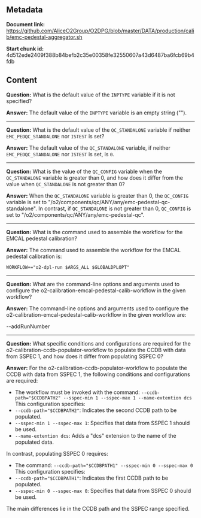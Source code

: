 ## Metadata

**Document link:** https://github.com/AliceO2Group/O2DPG/blob/master/DATA/production/calib/emc-pedestal-aggregator.sh

**Start chunk id:** 4d512ede2409f388b84befb2c35e00358fe32550607a43d6487ba6fcb69b4fdb

## Content

**Question:** What is the default value of the `INPTYPE` variable if it is not specified?

**Answer:** The default value of the `INPTYPE` variable is an empty string ("").

---

**Question:** What is the default value of the `QC_STANDALONE` variable if neither `EMC_PEDQC_STANDALONE` nor `ISTEST` is set?

**Answer:** The default value of the `QC_STANDALONE` variable, if neither `EMC_PEDQC_STANDALONE` nor `ISTEST` is set, is `0`.

---

**Question:** What is the value of the `QC_CONFIG` variable when the `QC_STANDALONE` variable is greater than 0, and how does it differ from the value when `QC_STANDALONE` is not greater than 0?

**Answer:** When the `QC_STANDALONE` variable is greater than 0, the `QC_CONFIG` variable is set to "/o2/components/qc/ANY/any/emc-pedestal-qc-standalone". In contrast, if `QC_STANDALONE` is not greater than 0, `QC_CONFIG` is set to "/o2/components/qc/ANY/any/emc-pedestal-qc".

---

**Question:** What is the command used to assemble the workflow for the EMCAL pedestal calibration?

**Answer:** The command used to assemble the workflow for the EMCAL pedestal calibration is:

```
WORKFLOW+="o2-dpl-run $ARGS_ALL $GLOBALDPLOPT"
```

---

**Question:** What are the command-line options and arguments used to configure the o2-calibration-emcal-pedestal-calib-workflow in the given workflow?

**Answer:** The command-line options and arguments used to configure the o2-calibration-emcal-pedestal-calib-workflow in the given workflow are:

--addRunNumber

---

**Question:** What specific conditions and configurations are required for the o2-calibration-ccdb-populator-workflow to populate the CCDB with data from SSPEC 1, and how does it differ from populating SSPEC 0?

**Answer:** For the o2-calibration-ccdb-populator-workflow to populate the CCDB with data from SSPEC 1, the following conditions and configurations are required:
- The workflow must be invoked with the command: `--ccdb-path="$CCDBPATH2" --sspec-min 1 --sspec-max 1 --name-extention dcs`
This configuration specifies:
- `--ccdb-path="$CCDBPATH2"`: Indicates the second CCDB path to be populated.
- `--sspec-min 1 --sspec-max 1`: Specifies that data from SSPEC 1 should be used.
- `--name-extention dcs`: Adds a "dcs" extension to the name of the populated data.

In contrast, populating SSPEC 0 requires:
- The command: `--ccdb-path="$CCDBPATH1" --sspec-min 0 --sspec-max 0`
This configuration specifies:
- `--ccdb-path="$CCDBPATH1"`: Indicates the first CCDB path to be populated.
- `--sspec-min 0 --sspec-max 0`: Specifies that data from SSPEC 0 should be used.

The main differences lie in the CCDB path and the SSPEC range specified.